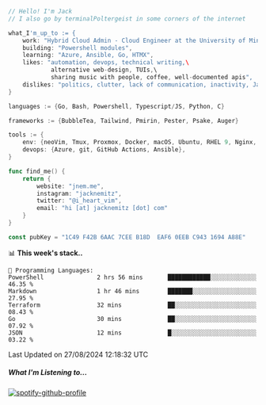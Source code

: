 ```go
// Hello! I'm Jack
// I also go by terminalPoltergeist in some corners of the internet

what_I'm_up_to := {
    work: "Hybrid Cloud Admin - Cloud Engineer at the University of Minnesota",
    building: "Powershell modules",
    learning: "Azure, Ansible, Go, HTMX",
    likes: "automation, devops, technical writing,\
            alternative web-design, TUIs,\
            sharing music with people, coffee, well-documented apis",
    dislikes: "politics, clutter, lack of communication, inactivity, Java",
}

languages := {Go, Bash, Powershell, Typescript/JS, Python, C}

frameworks := {BubbleTea, Tailwind, Pmirin, Pester, Psake, Auger}

tools := {
    env: {neoVim, Tmux, Proxmox, Docker, macOS, Ubuntu, RHEL 9, Nginx, DigitalOcean, Cloudflare},
    devops: {Azure, git, GitHub Actions, Ansible},
}

func find_me() {
    return {
        website: "jnem.me",
        instagram: "jacknemitz",
        twitter: "@i_heart_vim",
        email: "hi [at] jacknemitz [dot] com"
    }
}

const pubKey = "1C49 F42B 6AAC 7CEE B18D  EAF6 0EEB C943 1694 A88E"
```

<!--START_SECTION:waka-->
📊 **This week's stack..** 

```text
💬 Programming Languages: 
PowerShell               2 hrs 56 mins       ████████████░░░░░░░░░░░░░   46.35 % 
Markdown                 1 hr 46 mins        ███████░░░░░░░░░░░░░░░░░░   27.95 % 
Terraform                32 mins             ██░░░░░░░░░░░░░░░░░░░░░░░   08.43 % 
Go                       30 mins             ██░░░░░░░░░░░░░░░░░░░░░░░   07.92 % 
JSON                     12 mins             █░░░░░░░░░░░░░░░░░░░░░░░░   03.22 % 
```


 Last Updated on 27/08/2024 12:18:32 UTC
<!--END_SECTION:waka-->

##### What I'm Listening to...

[![spotify-github-profile](https://jnem.me/listening-item?maxAge=2592000)](https://jnem.me/listening)
